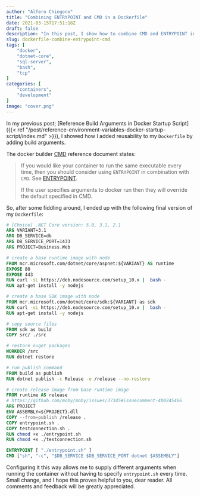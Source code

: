 ```yaml
---
author: "Alfero Chingono"
title: "Combining ENTRYPOINT and CMD in a Dockerfile"
date: 2021-03-15T17:51:18Z
draft: false
description: "In this post, I show how to combine CMD and ENTRYPOINT in the same Dockerfile."
slug: dockerfile-combine-entrypoint-cmd
tags: [
    "docker",
    "dotnet-core",
    "sql-server",
    "bash",
    "tcp"
]
categories: [
    "containers",
    "development"
]
image: "cover.png"
---
```

In my previous post; [Reference Build Arguments in Docker Startup Script]({{< ref "/post/reference-environment-variables-docker-startup-script/index.md" >}}), I showed how I added reusability to my `Dockerfile` by adding build arguments.

The docker builder [CMD](https://docs.docker.com/engine/reference/builder/#cmd) reference document states:

> If you would like your container to run the same executable every time, then you should consider using `ENTRYPOINT` in combination with `CMD`. See [ENTRYPOINT](https://docs.docker.com/engine/reference/builder/#entrypoint).
>
> If the user specifies arguments to docker run then they will override the default specified in CMD.

So, after some fiddling around, I ended up with the following final version of my `Dockerfile`:

```Dockerfile
# [Choice] .NET Core version: 5.0, 3.1, 2.1
ARG VARIANT=3.1
ARG DB_SERVICE=db
ARG DB_SERVICE_PORT=1433
ARG PROJECT=Business.Web

# create a base runtime image with node
FROM mcr.microsoft.com/dotnet/core/aspnet:${VARIANT} AS runtime
EXPOSE 80
EXPOSE 443
RUN curl -sL https://deb.nodesource.com/setup_10.x |  bash -
RUN apt-get install -y nodejs

# create a base SDK image with node
FROM mcr.microsoft.com/dotnet/core/sdk:${VARIANT} as sdk
RUN curl -sL https://deb.nodesource.com/setup_10.x |  bash -
RUN apt-get install -y nodejs

# copy source files
FROM sdk as build
COPY src/ ./src

# restore nuget packages
WORKDIR /src
RUN dotnet restore

# run publish command
FROM build as publish
RUN dotnet publish -c Release -o /release --no-restore

# create release image from base runtime image
FROM runtime AS release
# https://github.com/moby/moby/issues/37345#issuecomment-400245466
ARG PROJECT
ENV ASSEMBLY=${PROJECT}.dll
COPY --from=publish /release .
COPY entrypoint.sh .
COPY testconnection.sh .
RUN chmod +x ./entrypoint.sh
RUN chmod +x ./testconnection.sh

ENTRYPOINT [ "./entrypoint.sh" ]
CMD ["sh", "-c", "$DB_SERVICE $DB_SERVICE_PORT dotnet $ASSEMBLY"]
```

Configuring it this way allows me to supply different arguments when running the container without having to specify `entrypoint.sh` every time. Small change, and I hope this proves helpful to you, dear reader. All comments and feedback will be greatly appreciated.
